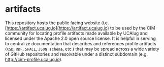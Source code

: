 # artifacts

This repository hosts the public facing website (i.e. [https://artifact.ucaiug.io](https://artifact.ucaiug.io) to be used by the CIM community for locating profile artifacts made available by UCAIug and licensed under the Apache 2.0 open source license. It is helpful in serving to centralize documentation that describes and references profile artifacts (`XSD`, `RDF`, `SHACL`, `JSON schema`, etc.) that may be spread across a wide variety of GitHub repositories and resolvable under a distinct subdomain (e.g. http://cim-profile.ucaiug.io).
